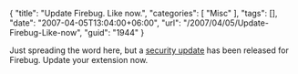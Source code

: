 {
	"title": "Update Firebug. Like now.",
	"categories": [
		"Misc"
	],
	"tags": [],
	"date": "2007-04-05T13:04:00+06:00",
	"url": "/2007/04/05/Update-Firebug-Like-now",
	"guid": "1944"
}

Just spreading the word here, but a <a href="http://www.getfirebug.com/blog/2007/04/04/security-update/">security update</a> has been released for Firebug. Update your extension now.